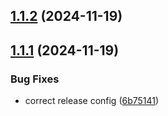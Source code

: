 ## [1.1.2](https://github.com/vozzen/inisync/compare/v1.1.1...v1.1.2) (2024-11-19)

## [1.1.1](https://github.com/vozzen/inisync/compare/v1.1.0...v1.1.1) (2024-11-19)


### Bug Fixes

* correct release config ([6b75141](https://github.com/vozzen/inisync/commit/6b75141a5f7bb15ed9b708458c04bd09b8b4a1da))
